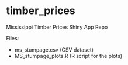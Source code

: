 # timber_prices
Mississippi Timber Prices Shiny App Repo

Files:

- ms_stumpage.csv (CSV dataset)
- MS_stumpage_plots.R (R script for the plots)
